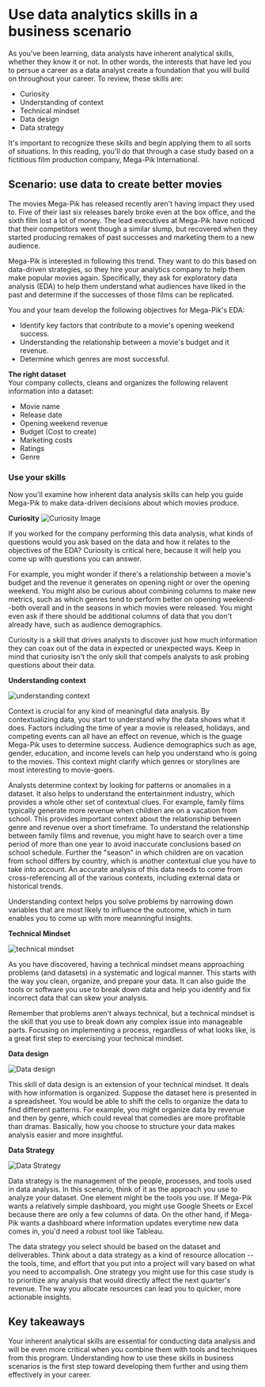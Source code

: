 # Use data analytics skills in a business scenario
As you've been learning, data analysts have inherent analytical skills, whether they know it or not. In other words, the interests that have led you to persue a career as a data analyst create a foundation that you will build on throughout your career. To review, these skills are:

- Curiosity
- Understanding of context 
- Technical mindset 
- Data design
- Data strategy 

It's important to recognize these skills and begin applying them to all sorts of situations. In this reading, you'll do that through a case study based on a fictitious film production company, Mega-Pik International.

## Scenario: use data to create better movies 

The movies Mega-Pik has released recently aren't having impact they used to. Five of their last six releases barely broke even at the box office, and the sixth film lost a lot of money. The lead executives at Mega-Pik have noticed that their competitors went though a similar slump, but recovered when they started producing remakes of past successes and marketing them to a new audience.  

Mega-Pik is interested in following this trend. They want to do this based on data-driven strategies, so they hire your analytics company to help them make popular movies again. Specifically, they ask for exploratory data analysis (EDA) to help them understand what audiences have liked in the past and determine if the successes of those films can be replicated.

You and your team develop the following objectives for Mega-Pik's EDA:
- Identify key factors that contribute to a movie's opening weekend success.
- Understanding the relationship between a movie's budget and it revenue.
- Determine which genres are most successful.

**The right dataset**  
Your company collects, cleans and organizes the following relavent information into a dataset:

- Movie name
- Release date 
- Opening weekend revenue 
- Budget (Cost to create)
- Marketing costs 
- Ratings 
- Genre

### Use your skills
Now you'll examine how inherent data analysis skills can help you guide Mega-Pik to make data-driven decisions about which movies produce.

**Curiosity**
![Curiosity Image](./Images/Curiosity.jpg)

If you worked for the company performing this data analysis, what kinds of questions would you ask based on the data and how it relates to the objectives of the EDA? Curiosity is critical here, because it will help you come up with questions you can answer.  

For example, you might wonder if there's a relationship between a movie's budget and the revenue it generates on opening night or over the opening weekend. You might also be curious about combining columns to make new metrics, such as which genres tend to perform better on opening weekend--both overall and in the seasons in which movies were released. You might even ask if there should be additional columns of data that you don't already have, such as audience demographics.

Curiosity is a skill that drives analysts to discover just how much information they can coax out of the data in expected or unexpected ways. Keep in mind that curiosity isn't the only skill that compels analysts to ask probing questions about their data.

**Understanding context**

![understanding context](./Images/understanding%20context.jpg)

Context is crucial for any kind of meaningful data analysis. By contextualizing data, you start to understand why the data shows what it does. Factors including the time of year a movie is released, holidays, and competing events can all have an effect on revenue, which is the guage Mega-Pik uses to determine success. Audience demographics such as age, gender, education, and income levels can help you understand who is going to the movies. This context might clarify which genres or storylines are most interesting to movie-goers.  

Analysts determine context by looking for patterns or anomalies in a dataset. It also helps to understand the entertainment industry, which provides a whole other set of contextual clues. For example, family films typically generate more revenue when children are on a vacation from school. This provides important context about the relationship between genre and revenue over a short timeframe. To understand the relationship between family films and revenue, you might have to search over a time period of more than one year to avoid inaccurate conclusions based on school schedule. Further the "season" in which children are on vacation from school differs by country, which is another contextual clue you have to take into account. An accurate analysis of this data needs to come from cross-referencing all of the various contexts, including external data or historical trends. 

Understanding context helps you solve problems by narrowing down variables that are most likely to influence the outcome, which in turn enables you to come up with more meanningful insights.

**Technical Mindset**

![technical mindset](./Images/technicalMindset.jpg)

As you have discovered, having a technical mindset means approaching problems (and datasets) in a systematic and logical manner. This starts with the way you clean, organize, and prepare your data. It can also guide the tools or software you use to break down data and help you identify and fix incorrect data that can skew your analysis.

Remember that problems aren't always technical, but a technical mindset is the skill that you use to break down any complex issue into manageable parts. Focusing on implementing a process, regardless of what looks like, is a great first step to exercising your technical mindset.

**Data design**

![Data design](./Images/Data%20design.jpg)

This skill of data design is an extension of your technical mindset. It deals with how information is organized. Suppose the dataset here is presented in a spreadsheet. You would be able to shift the cells to organize the data to find different patterns. For example, you might organize data by revenue and then by genre, which could reveal that comedies are more profitable than dramas. Basically, how you choose to structure your data makes analysis easier and more insightful.

**Data Strategy**

![Data Strategy](./Images/Data%20Strategy.jpg)

Data strategy is the management of the people, processes, and tools used in data analysis. In this scenario, think of it as the approach you use to analyze your dataset. One element might be the tools you use. If Mega-Pik wants a relatively simple dashboard, you might use Google Sheets or Excel because there are only a few columns of data. On the other hand, if Mega-Pik wants a dashboard where information updates everytime new data comes in, you'd need a robust tool like Tableau.

The data strategy you select should be based on the dataset and deliverables. Think about a data strategy as a kind of resource allocation -- the tools, time, and effort that you put into a project will vary based on what you need to accompalish. One strategy you might use for this case study is to prioritize any analysis that would directly affect the next quarter's revenue. The way you allocate resources can lead you to quicker, more actionable insights.

## Key takeaways 

Your inherent analytical skills are essential for conducting data analysis and will be even more critical when you combine them with tools and techniques from this program. Understanding how to use these skills in business scenarios is the first step toward developing them further and using them effectively in your career.
